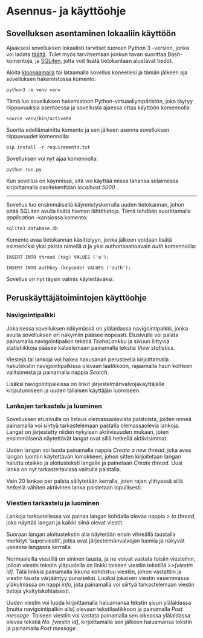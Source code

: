 # Asennus- ja käyttöohje

## Sovelluksen asentaminen lokaaliin käyttöön

Ajaaksesi sovelluksen lokaalisti tarvitset tuoreen Python 3 -version, jonka voi ladata [täältä](https://www.python.org/downloads/).
Tulet myös tarvitsemaan jonkun tavan suorittaa Bash-komentoja, 
ja [SQLiten](https://www.sqlite.org/download.html), jotta voit lisätä tietokantaan alustavat tiedot.

Aloita [kloonaamalla](https://help.github.com/articles/cloning-a-repository/) tai lataamalla sovellus koneellesi ja tämän jälkeen
aja sovelluksen hakemistossa komento:

```
python3 -m venv venv
```
Tämä luo sovelluksen hakemistoon Python-virtuaaliympäristön, joka täytyy riippuvuuksia asentaessa ja sovellusta ajaessa ottaa
käyttöön komennolla:

```
source venv/bin/activate
```
Suorita edellämainittu komento ja sen jälkeen asenna sovelluksen riippuvuudet komennolla:

```
pip install -r requirements.txt
```
Sovelluksen voi nyt ajaa komennolla:

```
python run.py
```
Kun sovellus on käynnissä, sitä voi käyttää missä tahansa selaimessa kirjoittamalla osoitekenttään _localhost:5000_ .

---

Sovellus luo ensimmäisellä käynnistyskerralla uuden tietokannan, johon pitää SQLiten avulla lisätä hieman lähtötietoja. 
Tämä tehdään suorittamalla _application_ -kansiossa komento:

```
sqlite3 database.db
```
Komento avaa tietokannan käsittelyyn, jonka jälkeen voidaan lisätä esimerkiksi yksi palsta nimellä _a_ ja 
yksi authorisaatioavain _auth_ komennoilla:

```
INSERT INTO thread (tag) VALUES ('a');
```

```
INSERT INTO authkey (keycode) VALUES ('auth');
```
Sovellus on nyt täysin valmis käytettäväksi.

## Peruskäyttäjätoimintojen käyttöohje

### Navigointipalkki

Jokaisessa sovelluksen näkymässä on ylälaidassa navigointipalkki, jonka avulla sovelluksen eri näkymiin pääsee nopeasti.
Etusivulle voi palata painamalla navigointipalkin tekstiä _TsohaLankku_ ja sivuun liittyviä statistiikkoja pääsee katselemaan 
painamalla tekstiä _View statistics_.  

Viestejä tai lankoja voi hakea hakusanan perusteella kirjoittamalla hakutekstin
navigointipalkissa olevaan laatikkoon, rajaamalla haun kohteen valitsimesta ja painamalla nappia _Search_.  

Lisäksi navigointipalkissa on linkit järjestelmänvalvojakäyttäjälle kirjautumiseen ja uuden tällaisen käyttäjän luomiseen.  

### Lankojen tarkastelu ja luominen

Sovelluksen etusivulla on listaus olemassaolevista palstoista, joiden nimeä painamalla voi siirtyä tarkastelemaan pastalla
olemassaolevia lankoja. Langat on järjestetty niiden nykyisen aktiivisuuden mukaan, joten ensimmäisenä näytettävät langat ovat
sillä hetkellä aktiivisimmat.  

Uuden langan voi luoda painamalla nappia _Create a new thread_, joka avaa langan luontiin käytettävän lomakkeen, johon sitten kirjoitetaan langan haluttu otsikko ja aloitusteksti langalle ja painetaan _Create thread_. Uusi lanka on nyt tarkasteltavissa valitulla palstalla.  

Vain 20 lankaa per palsta säilytetään kerralla, joten rajan ylittyessä sillä hetkellä vähiten aktiivinen lanka poistetaan lopullisesti.

### Viestien tarkastelu ja luominen

Lankoja tarkastellessa voi painaa langan kohdalla olevaa nappia _> to thread_, joka näyttää langan ja kaikki siinä olevat viestit.  

Suoraan langan aloitustekstin alla näytetään ensin vihreällä taustalla merkityt 'superviestit', jotka ovat järjestelmänvalvojan luomia ja näkyvät useassa langassa kerralla.  

Normaaleilla viestillä on sininen tausta, ja ne voivat vastata toisiin viesteihin, jolloin viestin tekstin yläpuolella on linkki toiseen viestiin tekstillä _>>[viestin id]_. Tätä linkkiä painamalla ikkuna kohdistuu viestiin, johon vastattiin ja viestin tausta värjääntyy punaiseksi. Lisäksi jokaisen viestin vasemmassa yläkulmassa on nappi _info_, jota painamalla voi siirtyä tarkastelemaan viestin tietoja yksityiskohtaisesti.  

Uuden viestin voi luoda kirjoittamalla haluamansa tekstin sivun ylälaidassa (mutta navigointipalkin alla) olevaan tekstilaatikkoon ja painamalla _Post message_. Toiseen viestiin voi vastata painamalla sen oikeassa ylälaidassa olevaa tekstiä _No. [viestin id]_, kirjoittamalla sen jälkeen haluamansa tekstin ja painamalla _Post message_.
